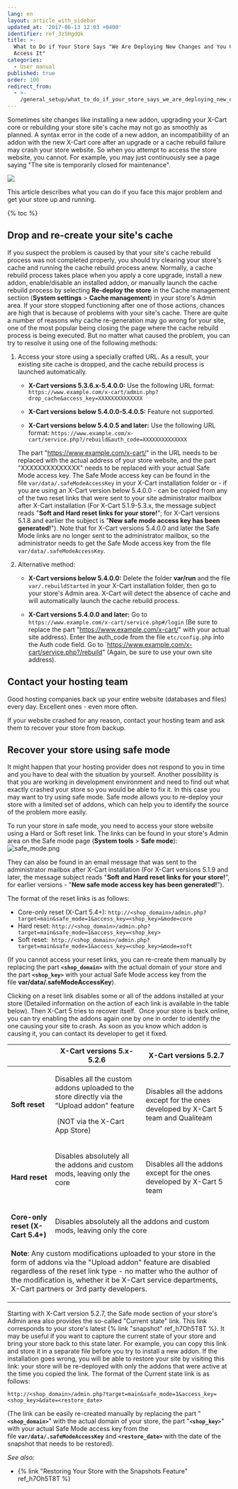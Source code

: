 ```yaml
---
lang: en
layout: article_with_sidebar
updated_at: '2017-06-13 12:03 +0400'
identifier: ref_3zSHgdQk
title: >-
  What to Do if Your Store Says "We Are Deploying New Changes and You Cannot
  Access It"
categories:
  - User manual
published: true
order: 100
redirect_from:
  - >-
    /general_setup/what_to_do_if_your_store_says_we_are_deploying_new_changes_and_you_cannot_access_it.html
---
```

Sometimes site changes like installing a new addon, upgrading your X-Cart core or rebuilding your store site's cache may not go as smoothly as planned. A syntax error in the code of a new addon, an incompatibility of an addon with the new X-Cart core after an upgrade or a cache rebuild failure may crash your store website. So when you attempt to access the store website, you cannot. For example, you may just continuously see a page saying "The site is temporarily closed for maintenance".

![]({{site.baseurl}}/attachments/7504187/7602636.png)

This article describes what you can do if you face this major problem and get your store up and running. 

{% toc %}

## Drop and re-create your site's cache

If you suspect the problem is caused by that your site's cache rebuild process was not completed properly, you should try clearing your store's cache and running the cache rebuild process anew. Normally, a cache rebuild process takes place when you apply a core upgrade, install a new addon, enable/disable an installed addon, or manually launch the cache rebuild process by selecting **Re-deploy the store** in the Cache management section (**System settings** > **Cache management**) in your store's Admin area. If your store stopped functioning after one of those actions, chances are high that is because of problems with your site's cache. There are quite a number of reasons why cache re-generation may go wrong for your site, one of the most popular being closing the page where the cache rebuild process is being executed. But no matter what caused the problem, you can try to resolve it using one of the following methods:

1.  Access your store using a specially crafted URL. As a result, your existing site cache is dropped, and the cache rebuild process is launched automatically.

    * **X-Cart versions 5.3.6.x-5.4.0.0:** Use the following URL format:
       `https://www.example.com/x-cart/admin.php?drop_cache&access_key=XXXXXXXXXXXXXX`
       
    * **X-Cart versions below 5.4.0.0-5.4.0.5:** Feature not supported.   
    
    * **X-Cart versions below 5.4.0.5 and later:** Use the following URL format:
       `https://www.example.com/x-cart/service.php?/rebuild&auth_code=XXXXXXXXXXXXXX`
       
    The part "https://www.example.com/x-cart/" in the URL needs to be replaced with the actual address of your store website, and the part "XXXXXXXXXXXXXX" needs to be replaced with your actual Safe Mode access key. The Safe Mode access key can be found in the file `var/data/.safeModeAccessKey` in your X-Cart installation folder or - if you are using an X-Cart version below 5.4.0.0 - can be copied from any of the two reset links that were sent to your site administrator mailbox after X-Cart installation (For X-Cart 5.1.9-5.3.x, the message subject reads "**Soft and Hard reset links for your store!**"; for X-Cart versions 5.1.8 and earlier the subject is "**New safe mode access key has been generated!**"). Note that for X-Cart versions 5.4.0.0 and later the Safe Mode links are no longer sent to the administrator mailbox, so the administrator needs to get the Safe Mode access key from the file `var/data/.safeModeAccessKey`.
    
2.  Alternative method:
    
    * **X-Cart versions below 5.4.0.0:** Delete the folder **var/run** and the file `var/.rebuildStarted` in your X-Cart installation folder, then go to your store's Admin area. X-Cart will detect the absence of cache and will automatically launch the cache rebuild process.
    
    * **X-Cart versions 5.4.0.0 and later:** Go to `https://www.example.com/x-cart/service.php#/login` (Be sure to replace the part "https://www.example.com/x-cart/" with your actual site address). Enter the auth_code from the file `etc/config.php` into the Auth code field. Go to `https://www.example.com/x-cart/service.php?/rebuild" (Again, be sure to use your own site address).

## Contact your hosting team

Good hosting companies back up your entire website (databases and files) every day. Excellent ones - even more often.

If your website crashed for any reason, contact your hosting team and ask them to recover your store from backup.

## Recover your store using safe mode

It might happen that your hosting provider does not respond to you in time and you have to deal with the situation by yourself. Another possibility is that you are working in development environment and need to find out what exactly crashed your store so you would be able to fix it. In this case you may want to try using safe mode. Safe mode allows you to re-deploy your store with a limited set of addons, which can help you to identify the source of the problem more easily.

To run your store in safe mode, you need to access your store website using a Hard or Soft reset link. The links can be found in your store's Admin area on the Safe mode page (**System tools** > **Safe mode**):
![safe_mode.png]({{site.baseurl}}/attachments/ref_3zSHgdQk/safe_mode.png)

They can also be found in an email message that was sent to the administrator mailbox after X-Cart installation (For X-Cart versions 5.1.9 and later, the message subject reads "**Soft and Hard reset links for your store!**", for earlier versions - "**New safe mode access key has been generated!**"). 

The format of the reset links is as follows:

*   Core-only reset (X-Cart 5.4+):
    `http://<shop_domain>/admin.php?target=main&safe_mode=1&access_key=<shop_key>&mode=core`
*   Hard reset:
    `http://<shop_domain>/admin.php?target=main&safe_mode=1&access_key=<shop_key>`
*   Soft reset: 
    `http://<shop_domain>/admin.php?target=main&safe_mode=1&access_key=<shop_key>&mode=soft`

(If you cannot access your reset links, you can re-create them manually by replacing the part __`<shop_domain>`__ with the actual domain of your store and the part __`<shop_key>`__ with your actual Safe Mode access key from the file **var/data/.safeModeAccessKey**).

Clicking on a reset link disables some or all of the addons installed at your store (Detailed information on the action of each link is available in the table below). Then X-Cart 5 tries to recover itself.  Once your store is back online, you can try enabling the addons again one by one in order to identify the one causing your site to crash. As soon as you know which addon is causing it, you can contact its developer to get it fixed. 

<table class="ui celled padded compact small table">
  <thead>
  <tr >
      <th class="confluenceTh">&nbsp;</th>
      <th  class="confluenceTh">X-Cart versions 5.x-5.2.6</th>
      <th colspan="1"  class="confluenceTh">X-Cart versions 5.2.7</th>
    </tr>
  </thead>
  <tbody >
    <tr >
      <td  class="confluenceTd"><strong>Soft reset</strong>
      </td>
      <td  class="confluenceTd">
        <p>Disables all the custom addons uploaded to the store directly <span>via the "Upload addon" feature </span>
        </p>
        <p><span>&nbsp;</span>(NOT via the X-Cart App Store)</p>
      </td>
      <td colspan="1"  class="confluenceTd"><span>Disables all the addons except for the ones developed by X-Cart 5 team and Qualiteam </span>
      </td>
    </tr>
    <tr>
      <td  class="confluenceTd"><strong>Hard reset</strong>
      </td>
      <td  class="confluenceTd">
        <p>Disables absolutely all the addons and custom mods, leaving only the core</p>
        <p>&nbsp;</p>
      </td>
      <td colspan="1"  class="confluenceTd"><span>Disables all the addons except for the ones developed by X-Cart 5 team</span>
      </td>
    </tr>
    <tr>
      <td  class="confluenceTd"><strong>Core-only reset (X-Cart 5.4+)</strong>
      </td>
      <td colspan="2" class="confluenceTd">
        <span>Disables absolutely all the addons and custom mods, leaving only the core</span>
      </td>
    </tr>
    <tr >
      <td colspan="3"  class="confluenceTd">
        <p><strong>Note</strong>: Any custom modifications uploaded to your store in the form of addons via the "Upload addon" feature are disabled regardless of the reset link type - no matter who the author of the modification is, whether it be X-Cart service departments, X-Cart partners or 3rd party developers.</p>
      </td>
    </tr>
  </tbody>
</table>

Starting with X-Cart version 5.2.7, the Safe mode section of your store's Admin area also provides the so-called "Current state" link. This link corresponds to your store's latest {% link "snapshot" ref_h7Oh5T8T %}. It may be useful if you want to capture the current state of your store and bring your store back to this state later. For example, you can copy this link and store it in a separate file before you try to install a new addon. If the installation goes wrong, you will be able to restore your site by visiting this link: your store will be re-deployed with only the addons that were active at the time you copied the link. The format of the Current state link is as follows:

`http://<shop_domain>/admin.php?target=main&safe_mode=1&access_key=<shop_key>&date=<restore_date>`

(The link can be easily re-created manually by replacing the part "__`<shop_domain>`__" with the actual domain of your store, the part "__`<shop_key>`__" with your actual Safe Mode access key from the file __`var/data/.safeModeAccessKey`__ and __`<restore_date>`__ with the date of the snapshot that needs to be restored).

_See also:_

*   {% link "Restoring Your Store with the Snapshots Feature" ref_h7Oh5T8T %}
